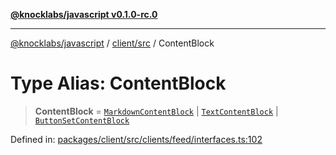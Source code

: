 [**@knocklabs/javascript v0.1.0-rc.0**](../../../README.md)

***

[@knocklabs/javascript](../../../modules.md) / [client/src](../README.md) / ContentBlock

# Type Alias: ContentBlock

> **ContentBlock** = [`MarkdownContentBlock`](../interfaces/MarkdownContentBlock.md) \| [`TextContentBlock`](../interfaces/TextContentBlock.md) \| [`ButtonSetContentBlock`](../interfaces/ButtonSetContentBlock.md)

Defined in: [packages/client/src/clients/feed/interfaces.ts:102](https://github.com/knocklabs/javascript/blob/main/packages/client/src/clients/feed/interfaces.ts#L102)
